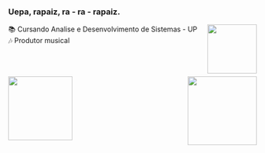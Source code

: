### Uepa, rapaiz, ra - ra - rapaiz.
<a href="https://www.linkedin.com/in/alexandre-philippus-neto-a665611a4/" target="_blank"><img align="right" height="100em" src="https://cdn-icons-png.flaticon.com/512/1383/1383262.png" target="_blank"></a>
📚 Cursando Analise e Desenvolvimento de Sistemas - UP   <br>
🎶 Produtor musical                                     

##
<br><br>
<img align="right" height="140em" src="https://i.gifer.com/origin/90/90eb338d73458490efb0c1df1b696098.gif"/>
<img height="130em" src="https://github-readme-stats.vercel.app/api/top-langs/?username=nethobr&layout=compact&langs_count=7&theme=dark"/>

##


